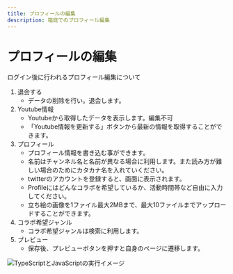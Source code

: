 ```yaml
---
title: プロフィールの編集
description: 箱庭でのプロフィール編集
---
```


# プロフィールの編集

ログイン後に行われるプロフィール編集について

1. 退会する
    - データの削除を行い。退会します。
2. Youtube情報
    - Youtubeから取得したデータを表示します。編集不可
    - 「Youtube情報を更新する」ボタンから最新の情報を取得することができます。
3. プロフィール
    - プロフィール情報を書き込む事ができます。
    - 名前はチャンネル名と名前が異なる場合に利用します。また読み方が難しい場合のためにカタカナ名を入れていください。
    - twitterのアカウントを登録すると、画面に表示されます。
    - Profileにはどんなコラボを希望しているか、活動時間帯など自由に入力してください。
    - 立ち絵の画像を1ファイル最大2MBまで、最大10ファイルまでアップロードすることができます。
4. コラボ希望ジャンル
    - コラボ希望ジャンルは検索に利用します。
5. プレビュー
    - 保存後、プレビューボタンを押すと自身のページに遷移します。


<img :src="$withBase('/images/hako/profile.png')" alt="TypeScriptとJavaScriptの実行イメージ">

<google-ads/>

